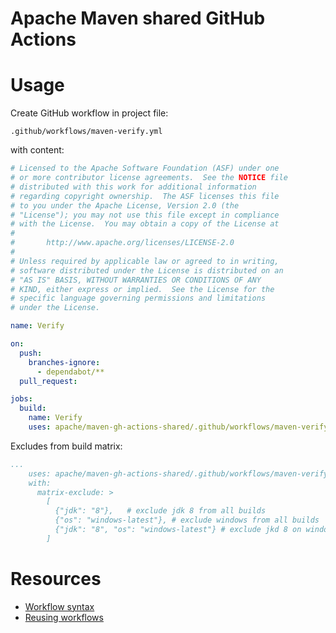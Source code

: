 <!---
 Licensed to the Apache Software Foundation (ASF) under one or more
 contributor license agreements.  See the NOTICE file distributed with
 this work for additional information regarding copyright ownership.
 The ASF licenses this file to You under the Apache License, Version 2.0
 (the "License"); you may not use this file except in compliance with
 the License.  You may obtain a copy of the License at

      http://www.apache.org/licenses/LICENSE-2.0

 Unless required by applicable law or agreed to in writing, software
 distributed under the License is distributed on an "AS IS" BASIS,
 WITHOUT WARRANTIES OR CONDITIONS OF ANY KIND, either express or implied.
 See the License for the specific language governing permissions and
 limitations under the License.
-->
# Apache Maven shared GitHub Actions


# Usage

Create GitHub workflow in project file:

```
.github/workflows/maven-verify.yml
```

 with content:

```yaml
# Licensed to the Apache Software Foundation (ASF) under one
# or more contributor license agreements.  See the NOTICE file
# distributed with this work for additional information
# regarding copyright ownership.  The ASF licenses this file
# to you under the Apache License, Version 2.0 (the
# "License"); you may not use this file except in compliance
# with the License.  You may obtain a copy of the License at
#
#       http://www.apache.org/licenses/LICENSE-2.0
#
# Unless required by applicable law or agreed to in writing,
# software distributed under the License is distributed on an
# "AS IS" BASIS, WITHOUT WARRANTIES OR CONDITIONS OF ANY
# KIND, either express or implied.  See the License for the
# specific language governing permissions and limitations
# under the License.

name: Verify

on:
  push:
    branches-ignore:
      - dependabot/**
  pull_request:

jobs:
  build:
    name: Verify
    uses: apache/maven-gh-actions-shared/.github/workflows/maven-verify.yml@v1

```

Excludes from build matrix:

```yaml
...
    uses: apache/maven-gh-actions-shared/.github/workflows/maven-verify.yml@v1
    with:
      matrix-exclude: >
        [ 
          {"jdk": "8"},   # exclude jdk 8 from all builds
          {"os": "windows-latest"}, # exclude windows from all builds
          {"jdk": "8", "os": "windows-latest"} # exclude jkd 8 on windows
        ]
```

# Resources

- [Workflow syntax](https://docs.github.com/en/actions/learn-github-actions/workflow-syntax-for-github-actions)
- [Reusing workflows](https://docs.github.com/en/actions/learn-github-actions/reusing-workflows)


